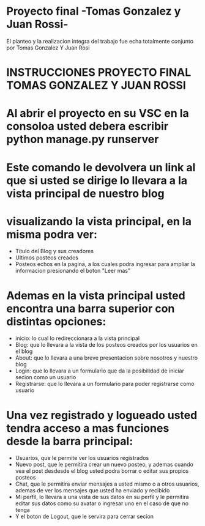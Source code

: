 # Proyecto final -Tomas Gonzalez y Juan Rossi-
El planteo y la realizacion integra del trabajo fue echa totalmente conjunto por Tomas Gonzalez Y Juan Rosi

# INSTRUCCIONES PROYECTO FINAL TOMAS GONZALEZ Y JUAN ROSSI

# Al abrir el proyecto en su VSC en la consoloa usted debera escribir python manage.py runserver
# Este comando le devolvera un link al que si usted se dirige lo llevara a la vista principal de nuestro blog
# visualizando la vista principal, en la misma podra ver:
 - Titulo del Blog y sus creadores
 - Ultimos posteos creados
 - Posteos echos en la pagina, a los cuales podra ingresar para ampliar la informacion presionando el boton "Leer mas"

# Ademas en la vista principal usted encontra una barra superior con distintas opciones:
- inicio: lo cual lo redireccionara a la vista principal
- Blog: que lo llevara a la vista de los posteos creados por los usuarios en el blog
- About: que lo llevara a una breve presentacion sobre nosotros y nuestro blog
- Login: que lo llevara a un formulario que da la posibilidad de iniciar secion como un usuario
- Registrarse: que lo llevara a un formulario para poder registrarse como usuario

# Una vez registrado y logueado usted tendra acceso a mas funciones desde la barra principal:
- Usuarios, que le permite ver los usuarios registrados
- Nuevo post,  que le permitira crear un  nuevo posteo, y ademas cuando vea el post desdesde el blog usted podra borrar o editar sus propios posteos
- Chat, que le permitira enviar mensajes a usted mismo o a otros usuarios, ademas de ver los mensajes que usted ha enviado y recibido
- Mi perfil, lo llevara a una vista de sus datos en su perfil y le permitira editar sus datos como su avatar o ingresar uno en el caso de que no tenga
- Y el boton de Logout, que le servira para cerrar secion

